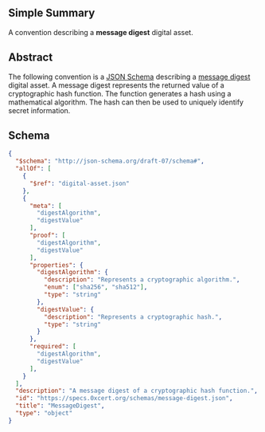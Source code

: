 ## Simple Summary

A convention describing a **message digest** digital asset.

## Abstract

The following convention is a [JSON Schema](http://json-schema.org) describing a [message digest](https://en.wikipedia.org/wiki/Cryptographic_hash_function) digital asset. A message digest represents the returned value of a cryptographic hash function. The function generates a hash using a mathematical algorithm. The hash can then be used to uniquely identify secret information.

## Schema

```json
{
  "$schema": "http://json-schema.org/draft-07/schema#",
  "allOf": [
    {
      "$ref": "digital-asset.json"
    },
    {
      "meta": [
        "digestAlgorithm",
        "digestValue"
      ],
      "proof": [
        "digestAlgorithm",
        "digestValue"
      ],
      "properties": {
        "digestAlgorithm": {
          "description": "Represents a cryptographic algorithm.",
          "enum": ["sha256", "sha512"],
          "type": "string"
        },
        "digestValue": {
          "description": "Represents a cryptographic hash.",
          "type": "string"
        }
      },
      "required": [
        "digestAlgorithm",
        "digestValue"
      ],
    }
  ],
  "description": "A message digest of a cryptographic hash function.",
  "id": "https://specs.0xcert.org/schemas/message-digest.json",
  "title": "MessageDigest",
  "type": "object"
}
```
